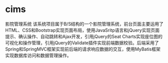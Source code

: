 # cims
影院管理系统
该系统项目属于B/S结构的一个影院管理系统，前台页面主要运用了HTML、CSS和Bootstrap实现页面布局，使用JavaSritp语言和jQuery实现页面提示、确认操作、自动跳转和Ajax开发，引用jQuery的Seat Charts实现座位图的可视化和操作管理，引用jQuery的Validate插件实现前端数据校验。后端采用了Spring和SpringMVC框架实现前后端的请求响应数据的交互，使用MyBatis框架实现数据库访问和数据管理操作。
